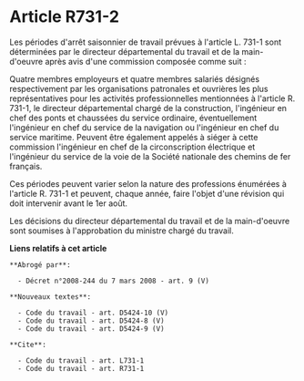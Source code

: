 # Article R731-2

Les périodes d'arrêt saisonnier de travail prévues à l'article L. 731-1 sont déterminées par le directeur départemental du
travail et de la main-d'oeuvre après avis d'une commission composée comme suit :

Quatre membres employeurs et quatre membres salariés désignés respectivement par les organisations patronales et ouvrières
les plus représentatives pour les activités professionnelles mentionnées à l'article R. 731-1, le directeur départemental
chargé de la construction, l'ingénieur en chef des ponts et chaussées du service ordinaire, éventuellement l'ingénieur en
chef du service de la navigation ou l'ingénieur en chef du service maritime. Peuvent être également appelés à siéger à cette
commission l'ingénieur en chef de la circonscription électrique et l'ingénieur du service de la voie de la Société nationale
des chemins de fer français.

Ces périodes peuvent varier selon la nature des professions énumérées à l'article R. 731-1 et peuvent, chaque année, faire
l'objet d'une révision qui doit intervenir avant le 1er août.

Les décisions du directeur départemental du travail et de la main-d'oeuvre sont soumises à l'approbation du ministre chargé
du travail.

**Liens relatifs à cet article**

	**Abrogé par**:

	  - Décret n°2008-244 du 7 mars 2008 - art. 9 (V)

	**Nouveaux textes**:

	  - Code du travail - art. D5424-10 (V)
	  - Code du travail - art. D5424-8 (V)
	  - Code du travail - art. D5424-9 (V)

	**Cite**:

	  - Code du travail - art. L731-1
	  - Code du travail - art. R731-1
